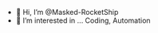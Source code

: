 - 👋 Hi, I’m @Masked-RocketShip
- 👀 I’m interested in ... Coding, Automation

<!---
Masked-RocketShip/Masked-RocketShip is a ✨ special ✨ repository because its `README.md` (this file) appears on your GitHub profile.
You can click the Preview link to take a look at your changes.
--->
